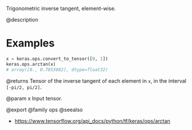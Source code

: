 Trigonometric inverse tangent, element-wise.

@description

# Examples
```python
x = keras.ops.convert_to_tensor([0, 1])
keras.ops.arctan(x)
# array([0., 0.7853982], dtype=float32)
```

@returns
Tensor of the inverse tangent of each element in `x`, in the interval
`[-pi/2, pi/2]`.

@param x Input tensor.

@export
@family ops
@seealso
+ <https://www.tensorflow.org/api_docs/python/tf/keras/ops/arctan>
